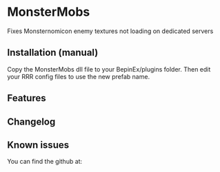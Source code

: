 ﻿# MonsterMobs
Fixes Monsternomicon enemy textures not loading on dedicated servers

## Installation (manual)
Copy the MonsterMobs dll file to your BepinEx/plugins folder. Then edit your RRR config files to use the new prefab name.

## Features


## Changelog


## Known issues
You can find the github at:
